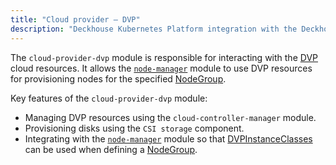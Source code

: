 ```yaml
---
title: "Cloud provider — DVP"
description: "Deckhouse Kubernetes Platform integration with the Deckhouse Virtualization Platform. Deployment of DKP clusters on top of the DVP."
---
```


The `cloud-provider-dvp` module is responsible for interacting with the [DVP](https://deckhouse.io/products/virtualization-platform/) cloud resources. It allows the [`node-manager`](../../modules/040-node-manager/) module to use DVP resources for provisioning nodes for the specified [NodeGroup](../../modules/040-node-manager/cr.html#nodegroup).

Key features of the `cloud-provider-dvp` module:

- Managing DVP resources using the `cloud-controller-manager` module.
- Provisioning disks using the `CSI storage` component.
- Integrating with the [`node-manager`](../../modules/040-node-manager/) module so that [DVPInstanceClasses](cr.html#dvpinstanceclass) can be used when defining a [NodeGroup](../../modules/040-node-manager/cr.html#nodegroup).
